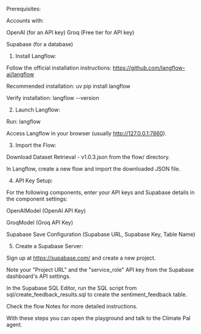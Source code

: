 Prerequisites:

Accounts with:

OpenAI (for an API key)
Groq (Free tier for API key)

Supabase (for a database)

1. Install Langflow:

Follow the official installation instructions: https://github.com/langflow-ai/langflow

Recommended installation: uv pip install langflow

Verify installation: langflow --version

2. Launch Langflow:

Run: langflow

Access Langflow in your browser (usually http://127.0.0.1:7860).

3. Import the Flow:

Download Dataset Retrieval - v1.0.3.json from the flow/ directory.

In Langflow, create a new flow and import the downloaded JSON file.

4. API Key Setup:

For the following components, enter your API keys and Supabase details in the component settings:

OpenAIModel (OpenAI API Key)

GroqModel (Groq API Key)

Supabase Save Configuration (Supabase URL, Supabase Key, Table Name)

5. Create a Supabase Server:

Sign up at https://supabase.com/ and create a new project.

Note your "Project URL" and the "service_role" API key from the Supabase dashboard's API settings.

In the Supabase SQL Editor, run the SQL script from sql/create_feedback_results.sql to create the sentiment_feedback table.

Check the flow Notes for more detailed instructions.

With these steps you can open the playground and talk to the Climate Pal agent.